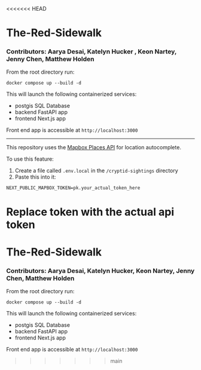 <<<<<<< HEAD
# The-Red-Sidewalk
### Contributors: Aarya Desai, Katelyn Hucker    , Keon Nartey, Jenny Chen, Matthew Holden

From the root directory run:

`docker compose up --build -d`

This will launch the following containerized services:
- postgis SQL Database
- backend FastAPI app
- frontend Next.js app

Front end app is accessible at `http://localhost:3000`

___________

This repository uses the [Mapbox Places API](https://docs.mapbox.com/api/search/geocoding/) for location autocomplete.

To use this feature:

1. Create a file called `.env.local` in the `/cryptid-sightings` directory
2. Paste this into it:

`NEXT_PUBLIC_MAPBOX_TOKEN=pk.your_actual_token_here`

Replace token with the actual api token
=======
# The-Red-Sidewalk
### Contributors: Aarya Desai, Katelyn Hucker, Keon Nartey, Jenny Chen, Matthew Holden

From the root directory run:

`docker compose up --build -d`

This will launch the following containerized services:
- postgis SQL Database
- backend FastAPI app
- frontend Next.js app

Front end app is accessible at `http://localhost:3000`
>>>>>>> main
